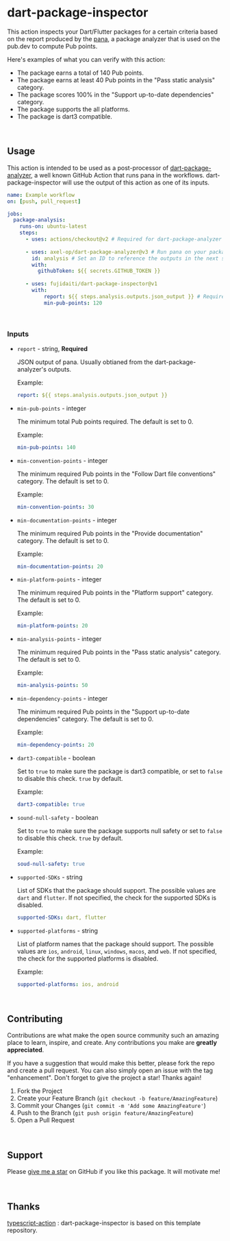 # dart-package-inspector

This action inspects your Dart/Flutter packages for a certain criteria based on the report  produced by the [pana](https://pub.dev/packages/pana), a package analyzer that is used on the pub.dev to compute Pub points.

Here's examples of what you can verify with this action:

- The package earns a total of 140 Pub points.
- The package earns at least 40 Pub points in the "Pass static analysis" category.
- The package scores 100% in the "Support up-to-date dependencies" category.
- The package supports the all platforms.
- The package is dart3 compatible.

</br>

## Usage

This action is intended to be used as a post-processor of  [dart-package-analyzer](https://github.com/axel-op/dart-package-analyzer.git), a well known GitHub Action that runs pana in the workflows. dart-package-inspector will use the output of this action as one of its inputs.

```yaml
name: Example workflow
on: [push, pull_request]

jobs:
  package-analysis:
    runs-on: ubuntu-latest
    steps:
      - uses: actions/checkout@v2 # Required for dart-package-analyzer
      
      - uses: axel-op/dart-package-analyzer@v3 # Run pana on your package
        id: analysis # Set an ID to reference the outputs in the next step
        with:
          githubToken: ${{ secrets.GITHUB_TOKEN }}
      
      - uses: fujidaiti/dart-package-inspector@v1
      	with:
      		report: ${{ steps.analysis.outputs.json_output }} # Required
      		min-pub-points: 120
```

</br>

### Inputs

- `report` - string, **Required**

  JSON output of pana. Usually obtianed from the dart-package-analyzer's outputs.

  Example:

  ```yaml
  report: ${{ steps.analysis.outputs.json_output }}
  ```

  

- `min-pub-points` - integer

  The minimum total Pub points required. The default is set to 0.

  Example:

  ```yaml
  min-pub-points: 140
  ```

  

- `min-convention-points` - integer

  The minimum required Pub points in the "Follow Dart file conventions" category. The default is set to 0.

  Example:

  ```yaml
  min-convention-points: 30
  ```

  

- `min-documentation-points` - integer

  The minimum required Pub points in the "Provide documentation" category. The default is set to 0.

  Example:

  ```yaml
  min-documentation-points: 20
  ```

  

- `min-platform-points` - integer

  The minimum required Pub points in the "Platform support" category. The default is set to 0.

  Example:

  ```yaml
  min-platform-points: 20
  ```

  

- `min-analysis-points` - integer

  The minimum required Pub points in the "Pass static analysis" category. The default is set to 0.

  Example:

  ```yaml
  min-analysis-points: 50
  ```

  

- `min-dependency-points` - integer

  The minimum required Pub points in the "Support up-to-date dependencies" category. The default is set to 0.

  Example:

  ```yaml
  min-dependency-points: 20
  ```

  

- `dart3-compatible` - boolean

  Set to `true` to make sure the package is dart3 compatible, or set to `false` to disable this check. `true` by default.

  Example:

  ```yaml
  dart3-compatible: true
  ```

  

- `sound-null-safety` - boolean

  Set to `true` to make sure the package supports null safety or set to `false` to disable this check. `true` by default.

  Example:

  ```yaml
  soud-null-safety: true
  ```

  

- `supported-SDKs` - string

  List of SDKs that the package should support. The possible values are `dart` and `flutter`. If not specified, the check for the supported SDKs is disabled.

  ```yaml
  supported-SDKs: dart, flutter
  ```

  

- `supported-platforms` - string

  List of platform names that the package should support. The possible values are `ios`, `android`, `linux`, `windows`, `macos`, and `web`. If not specified, the check for the supported platforms is disabled.
  
  Example:
  
  ```yaml
  supported-platforms: ios, android
  ```

</br>

## Contributing

Contributions are what make the open source community such an amazing place to learn, inspire, and create. Any contributions you make are **greatly appreciated**.

If you have a suggestion that would make this better, please fork the repo and create a pull request. You can also simply open an issue with the tag "enhancement".
Don't forget to give the project a star! Thanks again!

1. Fork the Project
2. Create your Feature Branch (`git checkout -b feature/AmazingFeature`)
3. Commit your Changes (`git commit -m 'Add some AmazingFeature'`)
4. Push to the Branch (`git push origin feature/AmazingFeature`)
5. Open a Pull Request

<br />

## Support

Please [give me a star](https://github.com/fujidaiti/dart-package-inspector.git) on GitHub if you like this package. It will motivate me!

<br />

## Thanks

[typescript-action](https://github.com/actions/typescript-action.git) : dart-package-inspector is based on this template repository.

</br>

